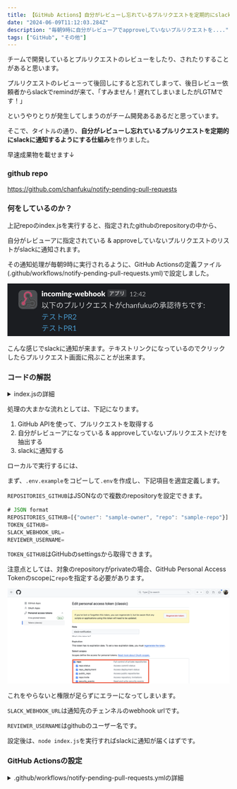```yaml
---
title: 【GitHub Actions】自分がレビューし忘れているプルリクエストを定期的にslackに通知するようにした
date: "2024-06-09T11:12:03.284Z"
description: "毎朝9時に自分がレビューアでapproveしていないプルリクエストを...."
tags: ["GitHub", "その他"]
---
```


チームで開発しているとプルリクエストのレビューをしたり、されたりすることがあると思います。

プルリクエストのレビューって後回しにすると忘れてしまって、後日レビュー依頼者からslackでremindが来て、「すみません！遅れてしまいましたがLGTMです！」

というやりとりが発生してしまうのがチーム開発あるあるだと思っています。

そこで、タイトルの通り、**自分がレビューし忘れているプルリクエストを定期的にslackに通知するようにする仕組み**を作りました。

早速成果物を載せます↓

### github repo

<a href="https://github.com/chanfuku/notify-pending-pull-requests" target="_blank">
https://github.com/chanfuku/notify-pending-pull-requests
</a>

### 何をしているのか？

上記repoのindex.jsを実行すると、指定されたgithubのrepositoryの中から、

自分がレビューアに指定されている & approveしていないプルリクエストのリストがslackに通知されます。

その通知処理が毎朝9時に実行されるように、GitHub Actionsの定義ファイル(.github/workflows/notify-pending-pull-requests.yml)で設定しました。

![img2](./img2.png)

こんな感じでslackに通知が来ます。テキストリンクになっているのでクリックしたらプルリクエスト画面に飛ぶことが出来ます。

### コードの解説

<details><summary>index.jsの詳細</summary><div>

```js
import fetch from 'node-fetch';
import dotenv from 'dotenv';
dotenv.config();

const REPOSITORIES_GITHUB = JSON.parse(process.env.REPOSITORIES_GITHUB);
const TOKEN_GITHUB = process.env.TOKEN_GITHUB; // GitHub Personal Access Token
const SLACK_WEBHOOK_URL = process.env.SLACK_WEBHOOK_URL; // Slack Webhook URL
const REVIEWER_USERNAME = process.env.REVIEWER_USERNAME; // GitHub Username

async function notifyPendingPullRequests() {
  let allPendingReviews = [];

  for (const repo of REPOSITORIES_GITHUB) {
    const pullRequests = await getOpenPullRequests(repo.owner, repo.repo);
    const pendingReviews = pullRequests.filter(pr => isReviewerAndNotApproved(pr));
    allPendingReviews = allPendingReviews.concat(pendingReviews);
  }

  if (allPendingReviews.length > 0) {
    const message = formatSlackMessage(allPendingReviews);
    sendSlackNotification(message);
  } else {
    console.log('No pending pull requests found');
  }
}

async function getOpenPullRequests(owner, repo) {
  const url = `https://api.github.com/repos/${owner}/${repo}/pulls`;
  const options = {
    method: 'GET',
    headers: {
      'Authorization': `token ${TOKEN_GITHUB}`,
      'Accept': 'application/vnd.github.v3+json'
    }
  };

  const response = await fetch(url, options);
  const pullRequests = await response.json();

  return pullRequests;
}

function isReviewerAndNotApproved(pullRequest) {
  return pullRequest.requested_reviewers.some(reviewer => reviewer.login === REVIEWER_USERNAME);
}

function formatSlackMessage(pullRequests) {
  let message = `以下のプルリクエストが${REVIEWER_USERNAME}の承認待ちです:\n=`;

  pullRequests.forEach(pr => {
    message += `<${pr.html_url}|${pr.title}>\n`;
  });

  return message;
}

function sendSlackNotification(message) {
  const payload = {
    text: message
  };

  const options = {
    method: 'POST',
    headers: {
      'Content-Type': 'application/json'
    },
    body: JSON.stringify(payload)
  };

  fetch(SLACK_WEBHOOK_URL, options)
    .then(response => {
      if (!response.ok) {
        throw new Error(`Error sending message to Slack: ${response.statusText}`);
      }
      return response.text();
    })
    .then(text => console.log('Slack notification sent:', text))
    .catch(error => console.error('Error:', error));
}

// 実行
notifyPendingPullRequests();

```

</div></details>


処理の大まかな流れとしては、下記になります。

1. GitHub APIを使って、プルリクエストを取得する
2. 自分がレビューアになっている & approveしていないプルリクエストだけを抽出する
3. slackに通知する

ローカルで実行するには、

まず、`.env.example`をコピーして`.env`を作成し、下記項目を適宜定義します。

`REPOSITORIES_GITHUB`はJSONなので複数のrepositoryを設定できます。

```js
# JSON format
REPOSITORIES_GITHUB=[{"owner": "sample-owner", "repo": "sample-repo"}]
TOKEN_GITHUB=
SLACK_WEBHOOK_URL=
REVIEWER_USERNAME=
```

`TOKEN_GITHUB`はGitHubのsettingsから取得できます。

注意点としては、対象のrepositoryがprivateの場合、GitHub Personal Access Tokenのscopeに`repo`を指定する必要があります。

![img1](./img1.png)

これをやらないと権限が足らずにエラーになってしまいます。

`SLACK_WEBHOOK_URL`は通知先のチェンネルのwebhook urlです。

`REVIEWER_USERNAME`はgithubのユーザー名です。

設定後は、`node index.js`を実行すればslackに通知が届くはずです。

### GitHub Actionsの設定

<details>
<summary>.github/workflows/notify-pending-pull-requests.ymlの詳細</summary>
<div>

```yml
name: Notify Pending Pull Requests

on:
  schedule:
    - cron: '0 0 * * *' # JSTで毎日午前9時に実行

jobs:
  notify:
    runs-on: ubuntu-latest

    steps:
      - name: Checkout repository
        uses: actions/checkout@v3

      - name: Setup Node.js
        uses: actions/setup-node@v3
        with:
          node-version: '16'

      - name: Install dependencies
        run: npm install

      - name: Run notification script
        env:
          REPOSITORIES_GITHUB: ${{ secrets.REPOSITORIES_GITHUB }}
          TOKEN_GITHUB: ${{ secrets.TOKEN_GITHUB }}
          SLACK_WEBHOOK_URL: ${{ secrets.SLACK_WEBHOOK_URL }}
          REVIEWER_USERNAME: ${{ secrets.REVIEWER_USERNAME }}
        run: node index.js
```　
</div>
</details>


下記が毎朝9時AM(日本時間)で実行されるように定義している箇所です。

```yml
on:
  schedule:
    - cron: '0 0 * * *' # JSTで毎日午前9時に実行
```

envの値はGitHub ActionsのSecretsに設定する必要があります。

secretsのキーに`GITHUB_`というprefixをつけて保存しようとするとエラーになるので、`XXX_GITHUB`の形式にしました。

### 感想

他にもっと簡単で効果的な問題解決方法があるかもしれませんが、一旦これでレビューし忘れがなくなると良いな。

そして今回9割はChatGPTに作ってもらいました。1割は自分で手直しする必要がありましたが、それでも相当助かりました。

ChatGPTありがとー。
